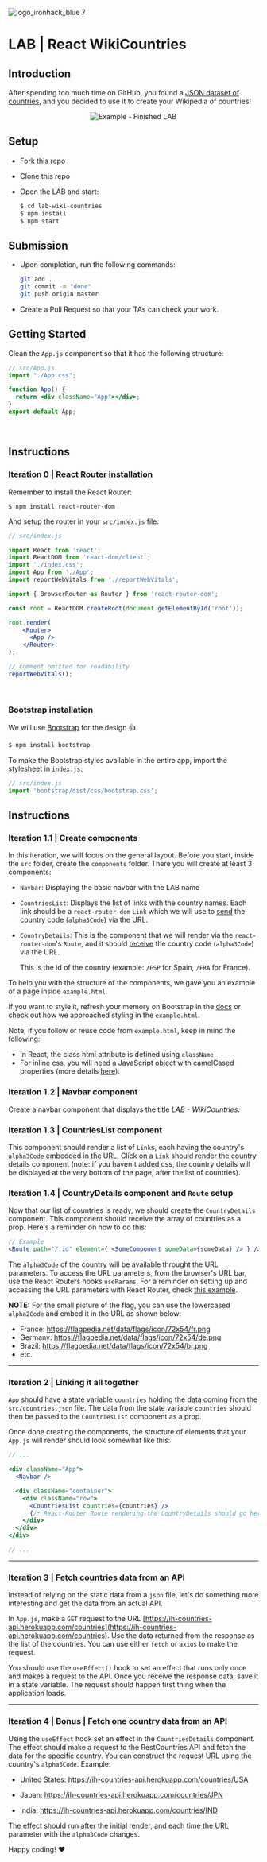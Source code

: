 ![logo_ironhack_blue 7](https://user-images.githubusercontent.com/23629340/40541063-a07a0a8a-601a-11e8-91b5-2f13e4e6b441.png)

# LAB | React WikiCountries

## Introduction

After spending too much time on GitHub, you found a [JSON dataset of countries](https://ih-countries-api.herokuapp.com/countries), and you decided to use it to create your Wikipedia of countries!

<p align="center">
  <img src="https://education-team-2020.s3.eu-west-1.amazonaws.com/web-dev/labs/lab-wiki-countries-1.gif" alt="Example - Finished LAB" />
</p>



## Setup

- Fork this repo

- Clone this repo

- Open the LAB and start:

  ```bash
  $ cd lab-wiki-countries
  $ npm install
  $ npm start
  ```


## Submission

- Upon completion, run the following commands:

  ```bash
  git add .
  git commit -m "done"
  git push origin master
  ```

- Create a Pull Request so that your TAs can check your work.


## Getting Started

Clean the `App.js` component so that it has the following structure:

```jsx
// src/App.js
import "./App.css";

function App() {
  return <div className="App"></div>;
}
export default App;
```

<br>

## Instructions

### Iteration 0 | React Router installation

Remember to install the React Router:

```shell
$ npm install react-router-dom
```

And setup the router in your `src/index.js` file:

```jsx
// src/index.js

import React from 'react';
import ReactDOM from 'react-dom/client';
import './index.css';
import App from './App';
import reportWebVitals from './reportWebVitals';

import { BrowserRouter as Router } from 'react-router-dom';

const root = ReactDOM.createRoot(document.getElementById('root'));

root.render(
    <Router>
      <App />
    </Router>
);

// comment omitted for readability
reportWebVitals();
```

<br>

### Bootstrap installation

We will use [Bootstrap](https://getbootstrap.com/) for the design :+1:

```sh
$ npm install bootstrap
```

To make the Bootstrap styles available in the entire app, import the stylesheet in `index.js`:

```javascript
// src/index.js
import 'bootstrap/dist/css/bootstrap.css';
```



## Instructions

### Iteration 1.1 | Create components

In this iteration, we will focus on the general layout. Before you start, inside the `src` folder, create the `components` folder. There you will create at least 3 components:

- `Navbar`: Displaying the basic navbar with the LAB name

- `CountriesList`: Displays the list of links with the country names. Each link should be a `react-router-dom` `Link` which we will use to <u>send</u> the country code (`alpha3Code`) via the URL.

- `CountryDetails`: This is the component that we will render via the `react-router-dom`'s `Route`, and it should <u>receive</u> the country code (`alpha3Code`) via the URL.

  This is the id of the country (example: `/ESP` for Spain, `/FRA` for France).

To help you with the structure of the components, we gave you an example of a page inside `example.html`.

If you want to style it, refresh your memory on Bootstrap in the [docs](https://getbootstrap.com/docs/4.0) or check out how we approached styling in the `example.html`.

Note, if you follow or reuse code from `example.html`, keep in mind the following:
- In React, the class html attribute is defined using `className`
- For inline css, you will need a JavaScript object with camelCased properties (more details [here](https://reactjs.org/docs/dom-elements.html#style)).



### Iteration 1.2 | Navbar component

Create a navbar component that displays the title *LAB - WikiCountries*.



### Iteration 1.3 | CountriesList component

This component should render a list of `Link`s, each having the country's `alpha3Code` embedded in the URL. 
Click on a `Link` should render the country details component (note: if you haven't added css, the country details will be displayed at the very bottom of the page, after the list of countries).



### Iteration 1.4 | CountryDetails component and `Route` setup

Now that our list of countries is ready, we should create the `CountryDetails` component. This component should receive the array of countries as a prop. Here's a reminder on how to do this:

```jsx
// Example
<Route path="/:id" element={ <SomeComponent someData={someData} /> } />
```



The `alpha3Code` of the country will be available throught the URL parameters. To access the URL parameters, from the browser's URL bar, use the React Routers hooks `useParams`. For a reminder on setting up and accessing the URL parameters with React Router, check [this example](https://reactrouter.com/docs/en/v6/api#useparams).



**NOTE:** For the small picture of the flag, you can use the lowercased `alpha2Code` and embed it in the URL as shown below:



- France: https://flagpedia.net/data/flags/icon/72x54/fr.png
- Germany: https://flagpedia.net/data/flags/icon/72x54/de.png
- Brazil: https://flagpedia.net/data/flags/icon/72x54/br.png
- etc.

----

### Iteration 2 | Linking it all together

`App` should have a state variable `countries` holding the data coming from the `src/countries.json` file. The data from the state variable `countries` should then be passed to the `CountriesList` component as a prop.

Once done creating the components, the structure of elements that your `App.js` will render should look somewhat like this:

```jsx
// ...

<div className="App">
  <Navbar />

  <div className="container">
    <div className="row">
      <CountriesList countries={countries} />
      {/* React-Router Route rendering the CountryDetails should go here */}
    </div>
  </div>
</div>

// ...
```

----

### Iteration 3 | Fetch countries data from an API

Instead of relying on the static data from a `json` file, let's do something more interesting and get the data from an actual API.

In `App.js`, make a `GET` request to the URL [https://ih-countries-api.herokuapp.com/countries](https://ih-countries-api.herokuapp.com/countries). Use the data returned from the response as the list of the countries. You can use either `fetch` or `axios` to make the request. 

You should use the `useEffect()` hook to set an effect that runs only once and makes a request to the API. Once you receive the response data, save it in a state variable. The request should happen first thing when the application loads.

----

### Iteration 4 | Bonus | Fetch one country data from an API

Using the `useEffect` hook set an effect in the `CountriesDetails` component. The effect should make a request to the RestCountries API and fetch the data for the specific country. You can construct the request URL using the country's `alpha3Code`. Example:

- United States: https://ih-countries-api.herokuapp.com/countries/USA

- Japan: https://ih-countries-api.herokuapp.com/countries/JPN

- India: https://ih-countries-api.herokuapp.com/countries/IND

The effect should run after the initial render, and each time the URL parameter with the `alpha3Code` changes.



Happy coding! :heart:
